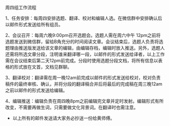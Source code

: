 周四组工作流程

1、任务安排：每周四安排选题、翻译、校对和编辑人选。在微信群中安排确认后以邮件形式发送给所有组员。

2、会议召开：每周六晚9:00pm召开选题会。选题人需在周六中午 12pm之前将选题发送到微信群，留给B角充分的时间阅读文章。会议结束后，选题人负责将选题理由推送版发送给该文章的编辑，由编辑存档，编辑时放入推送。另外，选题人还需将所选文章分段，注明谁来翻译哪一段，以邮件的形式发送给译者，以上工作需在会议结束后第二天12pm前完成。分段时使用选题分段文档，将所有信息以表格的形式放在文首，文档见群聊。

3、翻译校对：翻译需在周一晚12am前完成以邮件的形式发送给校对，校对负责稿件的最终审核、确认，并将分段的翻译稿合并后将最后的完成稿在周三晚12am之前以邮件的形式发送给编辑。

4、编辑推送：编辑负责在周四晚8pm之前编辑完文章并定时发射。编辑形式有所改变，不需要再做生词，只需要做文化背景词。在翻译时也需注意。

* 以上所有的邮件发送请大家务必抄送一份给黄师傅。